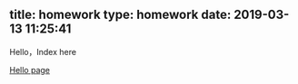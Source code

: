 title: homework
type: homework
date: 2019-03-13 11:25:41
---
Hello，Index here

[Hello page](./hello.md)